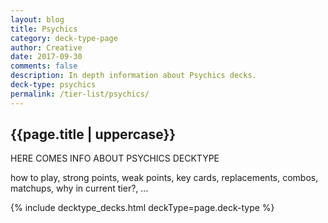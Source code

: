 ```yaml
---
layout: blog
title: Psychics
category: deck-type-page
author: Creative
date: 2017-09-30
comments: false
description: In depth information about Psychics decks.
deck-type: psychics
permalink: /tier-list/psychics/
---
```


<div class="section">
    <h2>{{page.title | uppercase}}</h2>
    <p>HERE COMES INFO ABOUT PSYCHICS DECKTYPE</p>
    <p>how to play, strong points, weak points, key cards, replacements, combos, matchups, why in current tier?, ...</p>
</div>

{% include decktype_decks.html deckType=page.deck-type %}